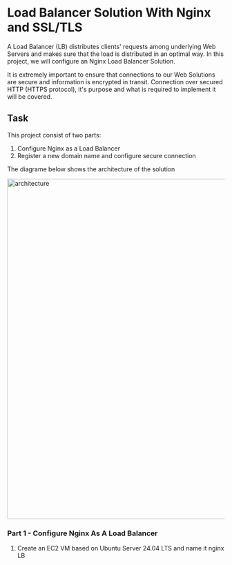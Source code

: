 # Load Balancer Solution With Nginx and SSL/TLS
A Load Balancer (LB) distributes clients' requests among underlying Web Servers and makes sure that the load is distributed in an optimal way. 
In this project, we will configure an Nginx Load Balancer Solution.

It is extremely important to ensure that connections to our Web Solutions are secure and information is encrypted in transit. 
Connection over secured HTTP (HTTPS protocol), it's purpose and what is required to implement it will be covered.

## Task
This project consist of two parts:

1. Configure Nginx as a Load Balancer
2. Register a new domain name and configure secure connection

The diagrame below shows the architecture of the solution

<img width="788" alt="architecture" src="https://github.com/sheezylion/load-balancer-solution-with-nginx-/assets/142250556/b1bb0b1d-6e9d-4c08-89ca-66d18249beb6">

### Part 1 - Configure Nginx As A Load Balancer
1. Create an EC2 VM based on Ubuntu Server 24.04 LTS and name it nginx LB

